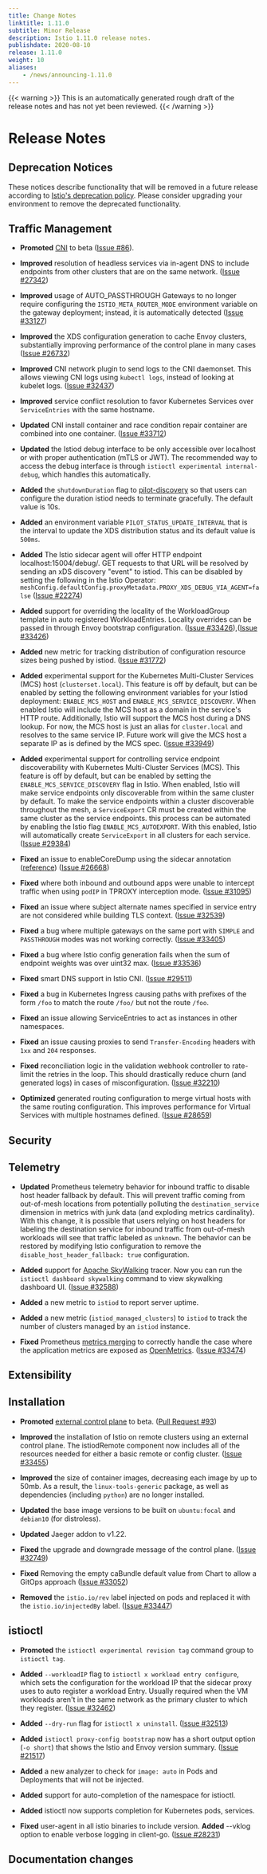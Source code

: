 ```yaml
---
title: Change Notes
linktitle: 1.11.0
subtitle: Minor Release
description: Istio 1.11.0 release notes.
publishdate: 2020-08-10
release: 1.11.0
weight: 10
aliases:
    - /news/announcing-1.11.0
---
```


{{< warning >}}
This is an automatically generated rough draft of the release notes and has not yet been reviewed.
{{< /warning >}}

# Release Notes

## Deprecation Notices

These notices describe functionality that will be removed in a future release according to [Istio's deprecation policy](/about/feature-stages/#feature-phase-definitions). Please consider upgrading your environment to remove the deprecated functionality.



## Traffic Management


- **Promoted** [CNI](/docs/setup/additional-setup/cni/) to beta ([Issue #86](https://github.com/istio/enhancements/issues/86)).

- **Improved** resolution of headless services via in-agent DNS to include endpoints
from other clusters that are on the same network.
  ([Issue #27342](https://github.com/istio/istio/issues/27342))

- **Improved** usage of AUTO_PASSTHROUGH Gateways to no longer require configuring the `ISTIO_META_ROUTER_MODE` environment variable on the gateway deployment; instead, it is automatically detected
  ([Issue #33127](https://github.com/istio/istio/issues/33127))

- **Improved** the XDS configuration generation to cache Envoy clusters, substantially improving performance of the control plane in many cases
  ([Issue #26732](https://github.com/istio/istio/issues/26732))

- **Improved** CNI network plugin to send logs to the CNI daemonset. This allows viewing CNI logs using `kubectl logs`, instead of looking at kubelet logs.
  ([Issue #32437](https://github.com/istio/istio/issues/32437))

- **Improved** service conflict resolution to favor Kubernetes Services over `ServiceEntries` with the same hostname.

- **Updated** CNI install container and race condition repair container are combined into one container.
  ([Issue #33712](https://github.com/istio/istio/issues/33712))

- **Updated** the Istiod debug interface to be only accessible over localhost or with proper authentication (mTLS or JWT).
The recommended way to access the debug interface is through `istioctl experimental internal-debug`, which handles
this automatically.
  
- **Added** the `shutdownDuration` flag to [pilot-discovery](/docs/reference/commands/pilot-discovery/) so that users can configure the duration istiod needs to terminate gracefully. The default value is 10s.
  
- **Added** an environment variable `PILOT_STATUS_UPDATE_INTERVAL` that is the interval to update the XDS distribution status and its default value is `500ms`.

- **Added** The Istio sidecar agent will offer HTTP endpoint localhost:15004/debug/<typeurl>.  GET requests
to that URL will be resolved by sending an xDS discovery "event" to istiod.  This can be disabled by setting
the following in the Istio Operator: `meshConfig.defaultConfig.proxyMetadata.PROXY_XDS_DEBUG_VIA_AGENT=false`
  ([Issue #22274](https://github.com/istio/istio/issues/22274))

- **Added** support for overriding the locality of the WorkloadGroup template in
auto registered WorkloadEntries. Locality overrides can be passed in through
Envoy bootstrap configuration.
  ([Issue #33426](https://github.com/istio/istio/pull/33426)),([Issue #33426](https://github.com/istio/istio/issues/33426))

- **Added** new metric for tracking distribution of configuration resource sizes being pushed by istiod.
  ([Issue #31772](https://github.com/istio/istio/issues/31772))

- **Added** experimental support for the Kubernetes Multi-Cluster Services (MCS) host (`clusterset.local`).
This feature is off by default, but can be enabled by setting the following environment variables for your Istiod deployment:
`ENABLE_MCS_HOST` and `ENABLE_MCS_SERVICE_DISCOVERY`. When enabled Istio will include the MCS host as a
domain in the service's HTTP route. Additionally, Istio will support the MCS host during a DNS lookup.
For now, the MCS host is just an alias for `cluster.local` and resolves to the same service IP.
Future work will give the MCS host a separate IP as is defined by the MCS spec.  ([Issue #33949](https://github.com/istio/istio/issues/33949))

- **Added** experimental support for controlling service endpoint discoverability with Kubernetes Multi-Cluster
Services (MCS). This feature is off by default, but can be enabled by setting the
`ENABLE_MCS_SERVICE_DISCOVERY` flag in Istio. When enabled, Istio will make service endpoints
only discoverable from within the same cluster by default. To make the service endpoints within a cluster
discoverable throughout the mesh, a `ServiceExport` CR must be created within the same cluster as the service
endpoints. this process can be automated by enabling the Istio flag `ENABLE_MCS_AUTOEXPORT`. With this enabled,
Istio will automatically create `ServiceExport` in all clusters for each service.
  ([Issue #29384](https://github.com/istio/istio/issues/29384))

- **Fixed** an issue to enableCoreDump using the sidecar annotation
 ([reference]( https://istio.io/latest/docs/reference/config/annotations/)) ([Issue #26668](https://github.com/istio/istio/issues/26668))

- **Fixed** where both inbound and outbound apps were unable to intercept traffic when using `podIP` in TPROXY interception mode.
  ([Issue #31095](https://github.com/istio/istio/issues/31095))

- **Fixed** an issue where subject alternate names specified in service entry are not considered while building TLS context.
  ([Issue #32539](https://github.com/istio/istio/issues/32539))

- **Fixed** a bug where multiple gateways on the same port with `SIMPLE` and `PASSTHROUGH` modes was not working correctly.  ([Issue #33405](https://github.com/istio/istio/issues/33405))

- **Fixed** a bug where Istio config generation fails when the sum of endpoint weights was over uint32 max.  ([Issue #33536](https://github.com/istio/istio/issues/33536))

- **Fixed** smart DNS support in Istio CNI.
  ([Issue #29511](https://github.com/istio/istio/issues/29511))

- **Fixed** a bug in Kubernetes Ingress causing paths with prefixes of the form `/foo` to
match the route `/foo/` but not the route `/foo`.
  

- **Fixed** an issue allowing ServiceEntries to act as instances in other namespaces.
  
- **Fixed** an issue causing proxies to send `Transfer-Encoding` headers with `1xx` and `204` responses.
  
- **Fixed** reconciliation logic in the validation webhook controller to rate-limit
the retries in the loop. This should drastically reduce churn (and generated logs)
in cases of misconfiguration.
  ([Issue #32210](https://github.com/istio/istio/issues/32210))



- **Optimized** generated routing configuration to merge virtual hosts with the same routing configuration. This improves performance for Virtual Services with multiple hostnames defined.
  ([Issue #28659](https://github.com/istio/istio/issues/28659))


## Security











## Telemetry



- **Updated** Prometheus telemetry behavior for inbound traffic to disable host header fallback by default. This will
prevent traffic coming from out-of-mesh locations from potentially polluting the `destination_service` dimension in
metrics with junk data (and exploding metrics cardinality). With this change, it is possible that users relying on
host headers for labeling the destination service for inbound traffic from out-of-mesh workloads will see that traffic
labeled as `unknown`. The behavior can be restored by modifying Istio configuration to remove the `disable_host_header_fallback: true`
configuration.
  

- **Added** support for [Apache SkyWalking](https://skywalking.apache.org/) tracer. Now you can run the `istioctl dashboard skywalking` command to view skywalking dashboard UI.
  ([Issue #32588](https://github.com/istio/istio/pull/32588))

- **Added** a new metric to `istiod` to report server uptime.
  

- **Added** a new metric (`istiod_managed_clusters`) to `istiod` to track the number of clusters managed by an
`istiod` instance.
  


- **Fixed** Prometheus [metrics merging](/docs/ops/integrations/prometheus/#option-1-metrics-merging) to
correctly handle the case where the application metrics are exposed as [OpenMetrics](https://github.com/OpenObservability/OpenMetrics).
  ([Issue #33474](https://github.com/istio/istio/issues/33474))





## Extensibility











## Installation

- **Promoted** [external control plane](/docs/setup/install/external-controlplane/) to beta.
  ([Pull Request #93](https://github.com/istio/enhancements/pull/93))

- **Improved** the installation of Istio on remote clusters using an external control plane.
The istiodRemote component now includes all of the resources needed for either a basic remote or config cluster.
  ([Issue #33455](https://github.com/istio/istio/issues/33455))

- **Improved** the size of container images, decreasing each image by up to 50mb. As a result, the `linux-tools-generic` package, as well as dependencies (including `python`) are no longer installed.
  

- **Updated** the base image versions to be built on `ubuntu:focal` and `debian10` (for distroless).
  

- **Updated** Jaeger addon to v1.22.
  



- **Fixed** the upgrade and downgrade message of the control plane.
  ([Issue #32749](https://github.com/istio/istio/issues/32749))

- **Fixed** Removing the empty caBundle default value from Chart to allow a GitOps approach
  ([Issue #33052](https://github.com/istio/istio/issues/33052))


- **Removed** the `istio.io/rev` label injected on pods and replaced it with the `istio.io/injectedBy` label.
  ([Issue #33447](https://github.com/istio/istio/issues/33447))



## istioctl

- **Promoted** the `istioctl experimental revision tag` command group to `istioctl tag`.
  



- **Added** `--workloadIP` flag to `istioctl x workload entry configure`, which sets the configuration for the workload IP that the sidecar proxy uses to auto register a workload Entry. 
Usually required when the VM workloads aren't in the same network as the primary cluster to which they register. 
  ([Issue #32462](https://github.com/istio/istio/issues/32462))

- **Added** `--dry-run` flag for `istioctl x uninstall`.
  ([Issue #32513](https://github.com/istio/istio/issues/32513))

- **Added** `istioctl proxy-config bootstrap` now has a short output option (`-o short`) that shows the Istio and Envoy version summary.
  ([Issue #21517](https://github.com/istio/istio/issues/21517))

- **Added** a new analyzer to check for `image: auto` in Pods and Deployments that will not be injected.
  

- **Added** support for auto-completion of the namespace for istioctl.
  

- **Added** istioctl now supports completion for Kubernetes pods, services.
  


- **Fixed** user-agent in all istio binaries to include version.
**Added** --vklog option to enable verbose logging in client-go.
  ([Issue #28231](https://github.com/istio/istio/issues/28231))





## Documentation changes
